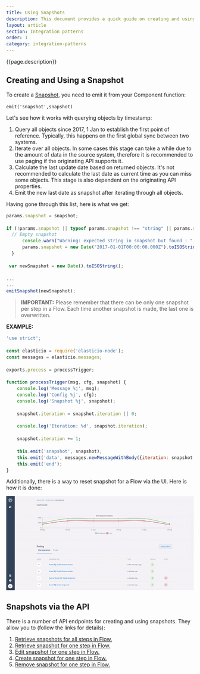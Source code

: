 ```yaml
---
title: Using Snapshots
description: This document provides a quick guide on creating and using Snapshots for Components in your Flows via the UI and via the API.
layout: article
section: Integration patterns
order: 1
category: integration-patterns
---
```


{{page.description}}

## Creating and Using a Snapshot

To create a [Snapshot](/developers/snapshot-overview.html), you need to emit it
from your Component function:

`emit('snapshot',snapshot)`

Let's see how it works with querying objects by timestamp:

1.  Query all objects since 2017, 1 Jan to establish the first point of reference. Typically, this happens on the first global sync between two systems.
2.  Iterate over all objects. In some cases this stage can take a while due to the amount of data in the source system, therefore it is recommended to use paging if the originating API supports it.
3.  Calculate the last update date based on returned objects. It's not recommended to calculate the last date as current time as you can miss some objects. This stage is also dependent on the originating API properties.
4.  Emit the new last date as snapshot after iterating through all objects.

Having gone through this list, here is what we get:

```javascript
params.snapshot = snapshot;

if (!params.snapshot || typeof params.snapshot !== "string" || params.snapshot === '') {
  // Empty snapshot
      console.warn("Warning: expected string in snapshot but found : ", params.snapshot);
      params.snapshot = new Date("2017-01-01T00:00:00.000Z").toISOString();
  }

 var newSnapshot = new Date().toISOString();

...
...
emitSnapshot(newSnapshot);
```

>**IMPORTANT:** Please remember that there can be only one snapshot per step in a Flow. Each time another snapshot is made, the last one is overwritten.

**EXAMPLE:**

```javascript
'use strict';

const elasticio = require('elasticio-node');
const messages = elasticio.messages;

exports.process = processTrigger;

function processTrigger(msg, cfg, snapshot) {
    console.log('Message %j', msg);
    console.log('Config %j', cfg);
    console.log('Snapshot %j', snapshot);

    snapshot.iteration = snapshot.iteration || 0;

    console.log('Iteration: %d', snapshot.iteration);

    snapshot.iteration += 1;

    this.emit('snapshot', snapshot);
    this.emit('data', messages.newMessageWithBody({iteration: snapshot.iteration}));
    this.emit('end');
}
```

Additionally, there is a way to reset snapshot for a Flow via the UI. Here is how it is done:

![Resetting snapshots via UI](/assets/img/integrator-guide/using-snapshots/reset-snapshot.gif)

## Snapshots via the API

There is a number of API endpoints for creating and using snapshots. They allow
you to (follow the links for details):

1.  [Retrieve snapshots for all steps in Flow.]({{site.data.tenant.apiBaseUri}}/docs/v2/#retrieve-snapshots-for-all-steps-in-flow)
2.  [Retrieve snapshot for one step in Flow.]({{site.data.tenant.apiBaseUri}}/docs/v2/#retrieve-snapshot-for-one-step-in-flow)
3.  [Edit snapshot for one step in Flow.]({{site.data.tenant.apiBaseUri}}/docs/v2/#edit-snapshot-for-one-step-in-flow)
4.  [Create snapshot for one step in Flow.]({{site.data.tenant.apiBaseUri}}/docs/v2/#create-snapshot-for-one-step-in-flow)
5.  [Remove snapshot for one step in Flow.]({{site.data.tenant.apiBaseUri}}/docs/v2/#remove-snapshot-for-one-step-in-flow)
